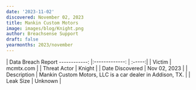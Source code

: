 ```yaml
---
date: '2023-11-02'
discovered: November 02, 2023
title: Mankin Custom Motors
image: images/blog/Knight.png
author: Breachsense Support
draft: false
yearmonths: 2023/november
---
```



| Data Breach Report
------------:     |:-------------:    | :-----:|
| Victim      | mcmtx.com      | 
| Threat Actor      | Knight      | 
| Date Discovered      | Nov 02, 2023      | 
| Description      | Mankin Custom Motors, LLC is a car dealer in Addison, TX.      | 
| Leak Size      | Unknown      | 

